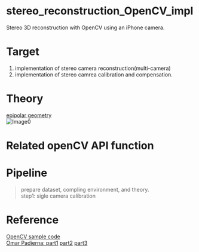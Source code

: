 # stereo_reconstruction_OpenCV_impl #
Stereo 3D reconstruction with OpenCV using an iPhone camera.                <br>

# Target #
1. implementation of stereo camera reconstruction(multi-camera)
2. implementation of stereo camrea calibration and compensation.

# Theory #
[epipolar geometry](https://en.wikipedia.org/wiki/Epipolar_geometry)
<br>![Image0](https://pic.pimg.tw/silverwind1982/1472199756-4228555464_n.png)

# Related openCV API function #

# Pipeline # 
> prepare dataset, compling environment, and theory.
<br> step1: sigle camera calibration

# Reference #
[OpenCV sample code](https://docs.opencv.org/master/dd/d53/tutorial_py_depthmap.html)
<br>
[Omar Padierna: ](https://medium.com/@omar.ps16)
[part1](https://becominghuman.ai/stereo-3d-reconstruction-with-opencv-using-an-iphone-camera-part-i-c013907d1ab5)
[part2](https://medium.com/@omar.ps16/stereo-3d-reconstruction-with-opencv-using-an-iphone-camera-part-ii-77754b58bfe0)
[part3](https://medium.com/@omar.ps16/stereo-3d-reconstruction-with-opencv-using-an-iphone-camera-part-iii-95460d3eddf0)
